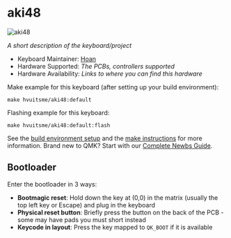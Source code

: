 # aki48

![aki48](https://imgur.com/8hK1Ipm)

*A short description of the keyboard/project*

* Keyboard Maintainer: [Hoan](https://github.com/hvuitsme)
* Hardware Supported: *The PCBs, controllers supported*
* Hardware Availability: *Links to where you can find this hardware*

Make example for this keyboard (after setting up your build environment):

    make hvuitsme/aki48:default

Flashing example for this keyboard:

    make hvuitsme/aki48:default:flash

See the [build environment setup](https://docs.qmk.fm/#/getting_started_build_tools) and the [make instructions](https://docs.qmk.fm/#/getting_started_make_guide) for more information. Brand new to QMK? Start with our [Complete Newbs Guide](https://docs.qmk.fm/#/newbs).

## Bootloader

Enter the bootloader in 3 ways:

* **Bootmagic reset**: Hold down the key at (0,0) in the matrix (usually the top left key or Escape) and plug in the keyboard
* **Physical reset button**: Briefly press the button on the back of the PCB - some may have pads you must short instead
* **Keycode in layout**: Press the key mapped to `QK_BOOT` if it is available
